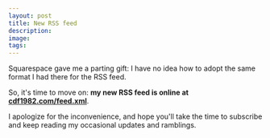 ```yaml
---
layout: post
title: New RSS feed
description:
image:
tags: 
---
```


Squarespace gave me a parting gift: I have no idea how to adopt the same format I had there for the RSS feed.

So, it's time to move on: **my new RSS feed is online at [cdf1982.com/feed.xml](cdf1982.com/feed.xml)**.

I apologize for the inconvenience, and hope you'll take the time to subscribe and keep reading my occasional updates and ramblings.